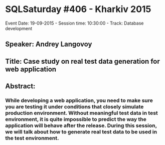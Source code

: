 # SQLSaturday #406 - Kharkiv 2015
Event Date: 19-09-2015 - Session time: 10:30:00 - Track: Database development
## Speaker: Andrey Langovoy
## Title: Case study on real test data generation for web application
## Abstract:
### While developing a web application, you need to make sure you are testing it under conditions that closely simulate production environment. Without meaningful test data in test environment, it is quite impossible to predict the way the application will behave after the release. During this session, we will talk about how to generate real test data to be used in the test environment.
